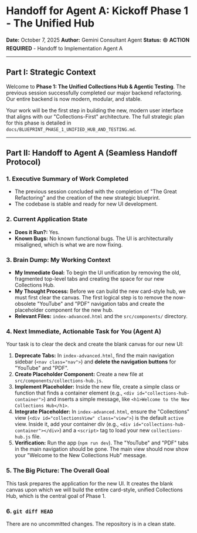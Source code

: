 # Handoff for Agent A: Kickoff Phase 1 - The Unified Hub

**Date:** October 7, 2025
**Author:** Gemini Consultant Agent
**Status:** 🟢 **ACTION REQUIRED** - Handoff to Implementation Agent A

---

## Part I: Strategic Context

Welcome to **Phase 1: The Unified Collections Hub & Agentic Testing**. The previous session successfully completed our major backend refactoring. Our entire backend is now modern, modular, and stable.

Your work will be the first step in building the new, modern user interface that aligns with our "Collections-First" architecture. The full strategic plan for this phase is detailed in `docs/BLUEPRINT_PHASE_1_UNIFIED_HUB_AND_TESTING.md`.

---

## Part II: Handoff to Agent A (Seamless Handoff Protocol)

### 1. Executive Summary of Work Completed

-   The previous session concluded with the completion of "The Great Refactoring" and the creation of the new strategic blueprint.
-   The codebase is stable and ready for new UI development.

### 2. Current Application State

-   **Does it Run?:** Yes.
-   **Known Bugs:** No known functional bugs. The UI is architecturally misaligned, which is what we are now fixing.

### 3. Brain Dump: My Working Context

-   **My Immediate Goal:** To begin the UI unification by removing the old, fragmented top-level tabs and creating the space for our new Collections Hub.
-   **My Thought Process:** Before we can build the new card-style hub, we must first clear the canvas. The first logical step is to remove the now-obsolete "YouTube" and "PDF" navigation tabs and create the placeholder component for the new hub.
-   **Relevant Files:** `index-advanced.html` and the `src/components/` directory.

### 4. Next Immediate, Actionable Task for You (Agent A)

Your task is to clear the deck and create the blank canvas for our new UI:

1.  **Deprecate Tabs:** In `index-advanced.html`, find the main navigation sidebar (`<nav class="nav">`) and **delete the navigation buttons** for "YouTube" and "PDF".
2.  **Create Placeholder Component:** Create a new file at `src/components/collections-hub.js`.
3.  **Implement Placeholder:** Inside the new file, create a simple class or function that finds a container element (e.g., `<div id="collections-hub-container">`) and inserts a simple message, like `<h1>Welcome to the New Collections Hub</h1>`.
4.  **Integrate Placeholder:** In `index-advanced.html`, ensure the "Collections" view (`<div id="collectionsView" class="view">`) is the default `active` view. Inside it, add your container div (e.g., `<div id="collections-hub-container"></div>`) and a `<script>` tag to load your new `collections-hub.js` file.
5.  **Verification:** Run the app (`npm run dev`). The "YouTube" and "PDF" tabs in the main navigation should be gone. The main view should now show your "Welcome to the New Collections Hub" message.

### 5. The Big Picture: The Overall Goal

This task prepares the application for the new UI. It creates the blank canvas upon which we will build the entire card-style, unified Collections Hub, which is the central goal of Phase 1.

### 6. `git diff HEAD`

There are no uncommitted changes. The repository is in a clean state.
